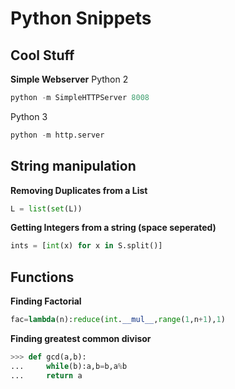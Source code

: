 # Python Snippets

## Cool Stuff

**Simple Webserver**
Python 2

```python
python -m SimpleHTTPServer 8008
```

Python 3

```python
python -m http.server
```

## String manipulation

**Removing Duplicates from a List**

``` python
L = list(set(L))
```

**Getting Integers from a string (space seperated)**

```python
ints = [int(x) for x in S.split()]
```

## Functions

**Finding Factorial**

```python
fac=lambda(n):reduce(int.__mul__,range(1,n+1),1)
```

**Finding greatest common divisor**

```python
>>> def gcd(a,b):
...     while(b):a,b=b,a%b
...     return a
```
